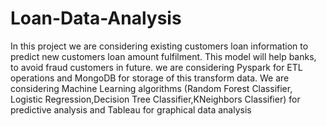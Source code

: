# Loan-Data-Analysis
In this project we are considering existing customers loan information to predict new customers loan amount fulfilment. This model will help banks, to avoid fraud customers in future. we are considering Pyspark for ETL operations and MongoDB for storage of this transform data. We are considering Machine Learning algorithms (Random Forest Classifier, Logistic Regression,Decision Tree Classifier,KNeighbors Classifier) for predictive analysis and Tableau for graphical data analysis

